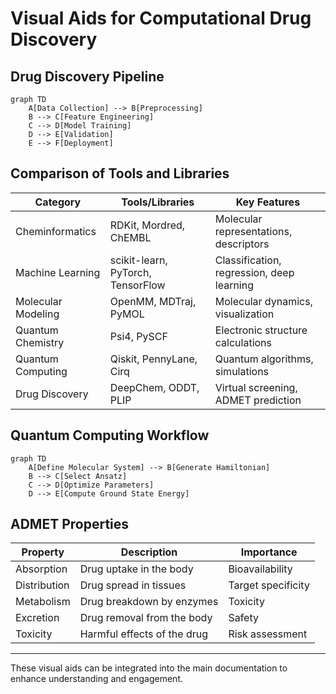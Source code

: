 # Visual Aids for Computational Drug Discovery

## Drug Discovery Pipeline

```mermaid
graph TD
    A[Data Collection] --> B[Preprocessing]
    B --> C[Feature Engineering]
    C --> D[Model Training]
    D --> E[Validation]
    E --> F[Deployment]
```

## Comparison of Tools and Libraries

| Category           | Tools/Libraries                     | Key Features                          |
|--------------------|-------------------------------------|---------------------------------------|
| Cheminformatics    | RDKit, Mordred, ChEMBL              | Molecular representations, descriptors|
| Machine Learning   | scikit-learn, PyTorch, TensorFlow   | Classification, regression, deep learning|
| Molecular Modeling | OpenMM, MDTraj, PyMOL               | Molecular dynamics, visualization     |
| Quantum Chemistry  | Psi4, PySCF                        | Electronic structure calculations     |
| Quantum Computing  | Qiskit, PennyLane, Cirq            | Quantum algorithms, simulations       |
| Drug Discovery     | DeepChem, ODDT, PLIP               | Virtual screening, ADMET prediction   |

## Quantum Computing Workflow

```mermaid
graph TD
    A[Define Molecular System] --> B[Generate Hamiltonian]
    B --> C[Select Ansatz]
    C --> D[Optimize Parameters]
    D --> E[Compute Ground State Energy]
```

## ADMET Properties

| Property           | Description                         | Importance                            |
|--------------------|-------------------------------------|---------------------------------------|
| Absorption         | Drug uptake in the body            | Bioavailability                       |
| Distribution       | Drug spread in tissues             | Target specificity                    |
| Metabolism         | Drug breakdown by enzymes          | Toxicity                              |
| Excretion          | Drug removal from the body         | Safety                                |
| Toxicity           | Harmful effects of the drug        | Risk assessment                       |

---

These visual aids can be integrated into the main documentation to enhance understanding and engagement.
